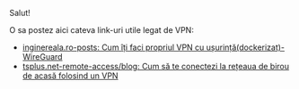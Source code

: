 Salut!

O sa postez aici cateva link-uri utile legat de VPN:

 - [inginereala.ro-posts: Cum îți faci propriul VPN cu ușurință(dockerizat)-WireGuard](https://inginereala.ro/posts/cum-sa-iti-faci-propriul-vpn/)
 - [tsplus.net-remote-access/blog: Cum să te conectezi la rețeaua de birou de acasă folosind un VPN](https://tsplus.net/ro/remote-access/blog/how-to-connect-to-office-network-from-home-using-a-vpn/)
